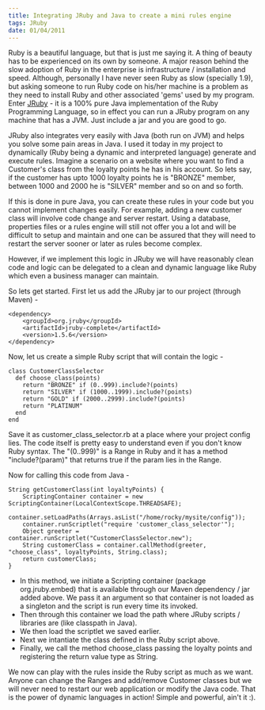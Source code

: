 ```yaml
---
title: Integrating JRuby and Java to create a mini rules engine
tags: JRuby
date: 01/04/2011
---
```


Ruby is a beautiful language, but that is just me saying it. A thing of beauty has to be experienced on its own by someone. A major reason behind the slow adoption of Ruby in the enterprise is infrastructure / installation and speed. Although, personally I have never seen Ruby as slow (specially 1.9), but asking someone to run Ruby code on his/her machine is a problem as they need to install Ruby and other associated 'gems' used by my program. Enter <a href="http://www.jruby.org" target="_blank">JRuby</a> - it is a 100% pure Java implementation of the Ruby Programming Language, so in effect you can run a JRuby program on any machine that has a JVM. Just include a jar and you are good to go.

JRuby also integrates very easily with Java (both run on JVM) and helps you solve some pain areas in Java. I used it today in my project to dynamically (Ruby being a dynamic and interpreted language) generate and execute rules. Imagine a scenario on a website where you want to find a Customer's class from the loyalty points he has in his account. So lets say, if the customer has upto 1000 loyalty points he is "BRONZE" member, between 1000 and 2000 he is "SILVER" member and so on and so forth.

If this is done in pure Java, you can create these rules in your code but you cannot implement changes easily. For example, adding a new customer class will involve code change and server restart. Using a database, properties files or a rules engine will still not offer you a lot and will be difficult to setup and maintain and one can be assured that they will need to restart the server sooner or later as rules become complex. 

However, if we implement this logic in JRuby we will have reasonably clean code and logic can be delegated to a clean and dynamic language like Ruby which even a business manager can maintain.

So lets get started. First let us add the JRuby jar to our project (through Maven) - 

    <dependency>
        <groupId>org.jruby</groupId>
        <artifactId>jruby-complete</artifactId>
        <version>1.5.6</version>
    </dependency>

Now, let us create a simple Ruby script that will contain the logic -

    class CustomerClassSelector
      def choose_class(points)
        return "BRONZE" if (0..999).include?(points)
        return "SILVER" if (1000..1999).include?(points)
        return "GOLD" if (2000..2999).include?(points)
        return "PLATINUM"
      end 
    end

Save it as customer_class_selector.rb at a place where your project config lies. The code itself is pretty easy to understand even if you don't know Ruby syntax. The "(0..999)" is a Range in Ruby and it has a method "include?(param)" that returns true if the param lies in the Range.

Now for calling this code from Java -
    
    String getCustomerClass(int loyaltyPoints) {
		ScriptingContainer container = new ScriptingContainer(LocalContextScope.THREADSAFE);
		container.setLoadPaths(Arrays.asList("/home/rocky/mysite/config"));
		container.runScriptlet("require 'customer_class_selector'");
		Object greeter = container.runScriptlet("CustomerClassSelector.new");
		String customerClass = container.callMethod(greeter, "choose_class", loyaltyPoints, String.class);
		return customerClass;
	}

- In this method, we initiate a Scripting container (package org.jruby.embed) that is available through our Maven dependency / jar added above. We pass it an argument so that container is not loaded as a singleton and the script is run every time its invoked.
- Then through this container we load the path where JRuby scripts / libraries are (like classpath in Java).
- We then load the scriptlet we saved earlier.
- Next we intantiate the class defined in the Ruby script above.
- Finally, we call the method choose_class passing the loyalty points and registering the return value type as String.

We now can play with the rules inside the Ruby script as much as we want. Anyone can change the Ranges and add/remove Customer classes but we will never need to restart our web application or modify the Java code. That is the power of dynamic languages in action! Simple and powerful, ain't it :).
